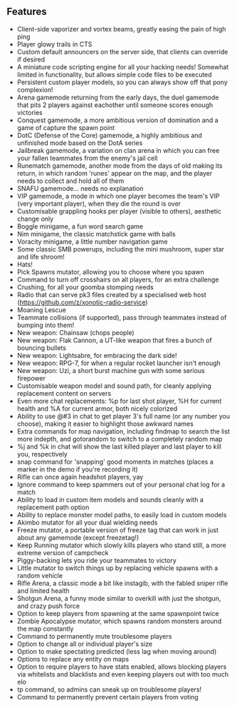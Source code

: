 ## Features

* Client-side vaporizer and vortex beams, greatly easing the pain of high ping
* Player glowy trails in CTS
* Custom default announcers on the server side, that clients can override if desired
* A miniature code scripting engine for all your hacking needs! Somewhat limited in functionality, but allows simple code files to be executed
* Persistent custom player models, so you can always show off that pony complexion!
* Arena gamemode returning from the early days, the duel gamemode that pits 2 players against eachother until someone scores enough victories
* Conquest gamemode, a more ambitious version of domination and a game of capture the spawn point
* DotC (Defense of the Core) gamemode, a highly ambitious and unfinished mode based on the DotA series
* Jailbreak gamemode, a variation on clan arena in which you can free your fallen teammates from the enemy's jail cell
* Runematch gamemode, another mode from the days of old making its return, in which random 'runes' appear on the map, and the player needs to collect and hold all of them
* SNAFU gamemode... needs no explanation
* VIP gamemode, a mode in which one player becomes the team's VIP (very important player), when they die the round is over
* Customisable grappling hooks per player (visible to others), aesthetic change only
* Boggle minigame, a fun word search game
* Nim minigame, the classic matchstick game with balls
* Voracity minigame, a little number navigation game
* Some classic SMB powerups, including the mini mushroom, super star and life shroom!
* Hats!
* Pick Spawns mutator, allowing you to choose where you spawn
* Command to turn off crosshairs on all players, for an extra challenge
* Crushing, for all your goomba stomping needs
* Radio that can serve pk3 files created by a specialised web host (https://github.com/z/xonotic-radio-service)
* Moaning Lescue
* Teammate collisions (if supported), pass through teammates instead of bumping into them!
* New weapon: Chainsaw (chops people)
* New weapon: Flak Cannon, a UT-like weapon that fires a bunch of bouncing bullets
* New weapon: Lightsabre, for embracing the dark side!
* New weapon: RPG-7, for when a regular rocket launcher isn't enough
* New weapon: Uzi, a short burst machine gun with some serious firepower
* Customisable weapon model and sound path, for cleanly applying replacement content on servers
* Even more chat replacements: %p for last shot player, %H for current health and %A for current armor, both nicely colorized
* Ability to use @#3 in chat to get player 3's full name (or any number you choose), making it easier to highlight those awkward names
* Extra commands for map navigation, including findmap to search the list more indepth, and gotorandom to switch to a completely random map
* %j and %k in chat will show the last killed player and last player to kill you, respectively
* snap command for 'snapping' good moments in matches (places a marker in the demo if you're recording it)
* Rifle can once again headshot players, yay
* Ignore command to keep spammers out of your personal chat log for a match
* Ability to load in custom item models and sounds cleanly with a replacement path option
* Ability to replace monster model paths, to easily load in custom models
* Akimbo mutator for all your dual wielding needs
* Freeze mutator, a portable version of freeze tag that can work in just about any gamemode (except freezetag!)
* Keep Running mutator which slowly kills players who stand still, a more extreme version of campcheck
* Piggy-backing lets you ride your teammates to victory
* Little mutator to switch things up by replacing vehicle spawns with a random vehicle
* Rifle Arena, a classic mode a bit like instagib, with the fabled sniper rifle and limited health
* Shotgun Arena, a funny mode similar to overkill with just the shotgun, and crazy push force
* Option to keep players from spawning at the same spawnpoint twice
* Zombie Apocalypse mutator, which spawns random monsters around the map constantly
* Command to permanently mute troublesome players
* Option to change all or individual player's size
* Option to make spectating predicted (less lag when moving around)
* Options to replace any entity on maps
* Option to require players to have stats enabled, allows blocking players via whitelists and blacklists and even keeping players out with too much elo
* tp command, so admins can sneak up on troublesome players!
* Command to permanently prevent certain players from voting
